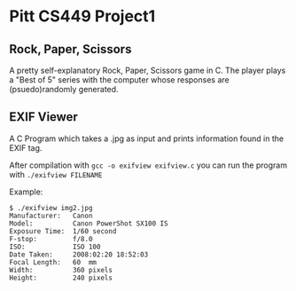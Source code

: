 # Pitt CS449 Project1
## Rock, Paper, Scissors 
A pretty self-explanatory Rock, Paper, Scissors game in C. The player plays a "Best of 5" series with the computer whose responses are (psuedo)randomly generated. 

## EXIF Viewer
A C Program which takes a .jpg as input and prints information found in the EXIF tag.

After compilation with `gcc -o exifview exifview.c` you can run the program with `./exifview FILENAME`

Example: 
```
$ ./exifview img2.jpg
Manufacturer:   Canon
Model:          Canon PowerShot SX100 IS
Exposure Time:  1/60 second
F-stop:         f/8.0
ISO:            ISO 100
Date Taken:     2008:02:20 18:52:03
Focal Length:   60  mm
Width:          360 pixels
Height:         240 pixels

```

